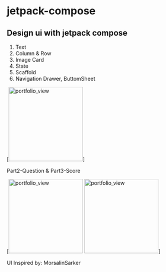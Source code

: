 # jetpack-compose
Design ui with jetpack compose
-
1. Text
2. Column & Row
3. Image Card
4. State
5. Scaffold
6. Navigation Drawer, ButtomSheet

[<img width="200" alt="portfolio_view" src="https://github.com/clarentcelsia/Assets/blob/main/navdrawer1.png">]

Part2-Question & Part3-Score

[<img width="200" alt="portfolio_view" src="https://github.com/clarentcelsia/Assets/blob/main/quiz.png">
<img width="200" alt="portfolio_view" src="https://github.com/clarentcelsia/Assets/blob/main/score.png">]

UI Inspired by: MorsalinSarker
